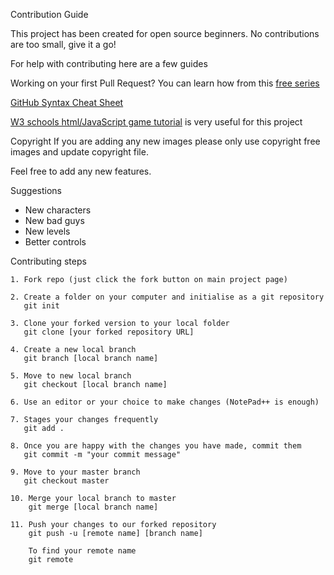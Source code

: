 Contribution Guide

This project has been created for open source beginners. 
No contributions are too small, give it a go!

For help with contributing here are a few guides

Working on your first Pull Request?
You can learn how from this [free series](https://egghead.io/series/how-to-contribute-to-an-open-source-project-on-github)

[GitHub Syntax Cheat Sheet](https://education.github.com/git-cheat-sheet-education.pdf)

[W3 schools html/JavaScript game tutorial](http://www.w3schools.com/graphics/game_canvas.asp) is very useful for this project

Copyright
If you are adding any new images please only use copyright free images and update 
copyright file. 

Feel free to add any new features.

Suggestions
- New characters
- New bad guys
- New levels
- Better controls


Contributing steps

	1. Fork repo (just click the fork button on main project page)

	2. Create a folder on your computer and initialise as a git repository
	   git init

	3. Clone your forked version to your local folder
	   git clone [your forked repository URL]

	4. Create a new local branch
	   git branch [local branch name]
	   
	5. Move to new local branch
	   git checkout [local branch name]
	
	6. Use an editor or your choice to make changes (NotePad++ is enough)

	7. Stages your changes frequently 
	   git add .

	8. Once you are happy with the changes you have made, commit them
	   git commit -m "your commit message"
	   
	9. Move to your master branch
	   git checkout master
	
	10. Merge your local branch to master
	    git merge [local branch name]

	11. Push your changes to our forked repository
	    git push -u [remote name] [branch name]

	    To find your remote name
        git remote
